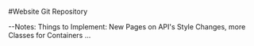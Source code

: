 #Website Git Repository

--Notes:
	Things to Implement: New Pages on API's
			     Style Changes, more Classes for Containers
			     ...